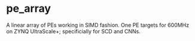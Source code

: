 # pe_array
A linear array of PEs working in SIMD fashion. 
One PE targets for 600MHz on ZYNQ UltraScale+; specificially for SCD and CNNs.

